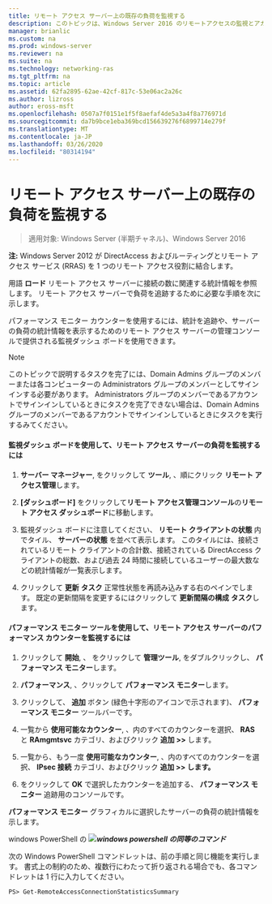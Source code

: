 ```yaml
---
title: リモート アクセス サーバー上の既存の負荷を監視する
description: このトピックは、Windows Server 2016 のリモートアクセスの監視とアカウンティングに関するガイドの一部です。
manager: brianlic
ms.custom: na
ms.prod: windows-server
ms.reviewer: na
ms.suite: na
ms.technology: networking-ras
ms.tgt_pltfrm: na
ms.topic: article
ms.assetid: 62fa2895-62ae-42cf-817c-53e06ac2a26c
ms.author: lizross
author: eross-msft
ms.openlocfilehash: 0507a7f0151e1f5f8aefaf4de5a3a4f8a776971d
ms.sourcegitcommit: da7b9bce1eba369bcd156639276f6899714e279f
ms.translationtype: MT
ms.contentlocale: ja-JP
ms.lasthandoff: 03/26/2020
ms.locfileid: "80314194"
---
```

# <a name="monitor-the-existing-load-on-the-remote-access-server"></a>リモート アクセス サーバー上の既存の負荷を監視する

>適用対象: Windows Server (半期チャネル)、Windows Server 2016

**注:** Windows Server 2012 が DirectAccess およびルーティングとリモート アクセス サービス (RRAS) を 1 つのリモート アクセス役割に結合します。  
  
用語 **ロード** リモート アクセス サーバーに接続の数に関連する統計情報を参照します。 リモート アクセス サーバーで負荷を追跡するために必要な手順を次に示します。  
  
パフォーマンス モニター カウンターを使用するには、統計を追跡や、サーバーの負荷の統計情報を表示するためのリモート アクセス サーバーの管理コンソールで提供される監視ダッシュ ボードを使用できます。  
  
> [!NOTE]  
> このトピックで説明するタスクを完了には、Domain Admins グループのメンバーまたは各コンピューターの Administrators グループのメンバーとしてサインインする必要があります。 Administrators グループのメンバーであるアカウントでサインインしているときにタスクを完了できない場合は、Domain Admins グループのメンバーであるアカウントでサインインしているときにタスクを実行するみてください。  
  
#### <a name="to-use-the-monitoring-dashboard-to-monitor-the-remote-access-server-load"></a>監視ダッシュ ボードを使用して、リモート アクセス サーバーの負荷を監視するには  
  
1.  **サーバー マネージャー**, をクリックして **ツール**, 、順にクリック **リモート アクセス管理**します。  
  
2.  **[ダッシュボード]** をクリックして**リモート アクセス管理コンソール**の**リモート アクセス ダッシュボード**に移動します。  
  
3.  監視ダッシュ ボードに注意してください、 **リモート クライアントの状態** 内でタイル、 **サーバーの状態** を並べて表示します。 このタイルには、接続されているリモート クライアントの合計数、接続されている DirectAccess クライアントの総数、および過去 24 時間に接続しているユーザーの最大数などの統計情報が一覧表示します。  
  
4.  クリックして **更新**  **タスク** 正常性状態を再読み込みする右のペインでします。 既定の更新間隔を変更するにはクリックして **更新間隔の構成**  **タスク**します。  
  
#### <a name="to-use-the-performance-monitor-tool-to-monitor-performance-counters-on-the-remote-access-server"></a>パフォーマンス モニター ツールを使用して、リモート アクセス サーバーのパフォーマンス カウンターを監視するには  
  
1.  クリックして **開始**, 、 をクリックして **管理ツール**, をダブルクリックし、 **パフォーマンス モニター**します。  
  
2.  **パフォーマンス**, 、クリックして **パフォーマンス モニター**します。  
  
3.  クリックして、 **追加**  ボタン (緑色十字形のアイコンで示されます)、 **パフォーマンス モニター** ツールバーです。  
  
4.  一覧から **使用可能なカウンター**, 、内のすべてのカウンターを選択、 **RAS** と **RAmgmtsvc** カテゴリ、およびクリック **追加 >>** します。  
  
5.  一覧から、もう一度 **使用可能なカウンター**, 、内のすべてのカウンターを選択、 **IPsec 接続** カテゴリ、およびクリック **追加 >> します。**  
  
6.  をクリックして **OK** で選択したカウンターを追加する、 **パフォーマンス モニター** 追跡用のコンソールです。  
  
**パフォーマンス モニター** グラフィカルに選択したサーバーの負荷の統計情報を示します。  
  
windows PowerShell の ![](../../../media/Monitor-the-existing-load-on-the-Remote-Access-server/PowerShellLogoSmall.gif)***<em>windows powershell の同等のコマンド</em>***  
  
次の Windows PowerShell コマンドレットは、前の手順と同じ機能を実行します。 書式上の制約のため、複数行にわたって折り返される場合でも、各コマンドレットは 1 行に入力してください。  
  
```  
PS> Get-RemoteAccessConnectionStatisticsSummary  
```  
  


